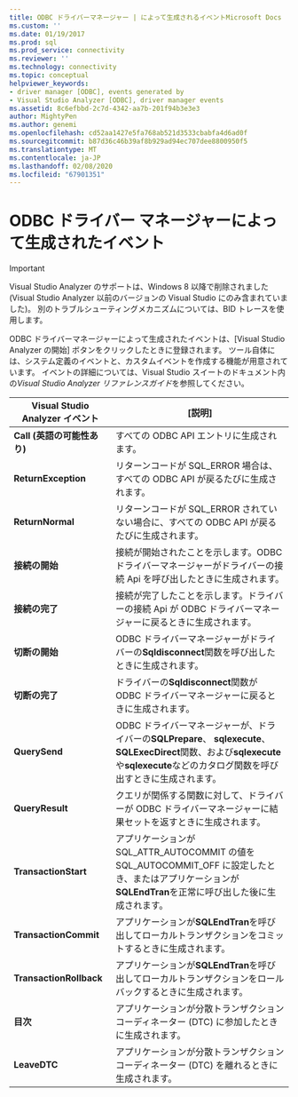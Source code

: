 ```yaml
---
title: ODBC ドライバーマネージャー | によって生成されるイベントMicrosoft Docs
ms.custom: ''
ms.date: 01/19/2017
ms.prod: sql
ms.prod_service: connectivity
ms.reviewer: ''
ms.technology: connectivity
ms.topic: conceptual
helpviewer_keywords:
- driver manager [ODBC], events generated by
- Visual Studio Analyzer [ODBC], driver manager events
ms.assetid: 8c6efbbd-2c7d-4342-aa7b-201f94b3e3e3
author: MightyPen
ms.author: genemi
ms.openlocfilehash: cd52aa1427e5fa768ab521d3533cbabfa4d6ad0f
ms.sourcegitcommit: b87d36c46b39af8b929ad94ec707dee8800950f5
ms.translationtype: MT
ms.contentlocale: ja-JP
ms.lasthandoff: 02/08/2020
ms.locfileid: "67901351"
---
```

# <a name="events-generated-by-the-odbc-driver-manager"></a>ODBC ドライバー マネージャーによって生成されたイベント
> [!IMPORTANT]  
>  Visual Studio Analyzer のサポートは、Windows 8 以降で削除されました (Visual Studio Analyzer 以前のバージョンの Visual Studio にのみ含まれていました)。 別のトラブルシューティングメカニズムについては、BID トレースを使用します。  
  
 ODBC ドライバーマネージャーによって生成されたイベントは、[Visual Studio Analyzer の開始] ボタンをクリックしたときに登録されます。 ツール自体には、システム定義のイベントと、カスタムイベントを作成する機能が用意されています。 イベントの詳細については、Visual Studio スイートのドキュメント内の*Visual Studio Analyzer リファレンスガイド*を参照してください。  
  
|Visual Studio Analyzer イベント|[説明]|  
|----------------------------------|-----------------|  
|**Call (英語の可能性あり)**|すべての ODBC API エントリに生成されます。|  
|**ReturnException**|リターンコードが SQL_ERROR 場合は、すべての ODBC API が戻るたびに生成されます。|  
|**ReturnNormal**|リターンコードが SQL_ERROR されていない場合に、すべての ODBC API が戻るたびに生成されます。|  
|**接続の開始**|接続が開始されたことを示します。ODBC ドライバーマネージャーがドライバーの接続 Api を呼び出したときに生成されます。|  
|**接続の完了**|接続が完了したことを示します。ドライバーの接続 Api が ODBC ドライバーマネージャーに戻るときに生成されます。|  
|**切断の開始**|ODBC ドライバーマネージャーがドライバーの**Sqldisconnect**関数を呼び出したときに生成されます。|  
|**切断の完了**|ドライバーの**Sqldisconnect**関数が ODBC ドライバーマネージャーに戻るときに生成されます。|  
|**QuerySend**|ODBC ドライバーマネージャーが、ドライバーの**SQLPrepare**、 **sqlexecute**、 **SQLExecDirect**関数、および**sqlexecute**や**sqlexecute**などのカタログ関数を呼び出すときに生成されます。|  
|**QueryResult**|クエリが関係する関数に対して、ドライバーが ODBC ドライバーマネージャーに結果セットを返すときに生成されます。|  
|**TransactionStart**|アプリケーションが SQL_ATTR_AUTOCOMMIT の値を SQL_AUTOCOMMIT_OFF に設定したとき、またはアプリケーションが**SQLEndTran**を正常に呼び出した後に生成されます。|  
|**TransactionCommit**|アプリケーションが**SQLEndTran**を呼び出してローカルトランザクションをコミットするときに生成されます。|  
|**TransactionRollback**|アプリケーションが**SQLEndTran**を呼び出してローカルトランザクションをロールバックするときに生成されます。|  
|**目次**|アプリケーションが分散トランザクションコーディネーター (DTC) に参加したときに生成されます。|  
|**LeaveDTC**|アプリケーションが分散トランザクションコーディネーター (DTC) を離れるときに生成されます。|

